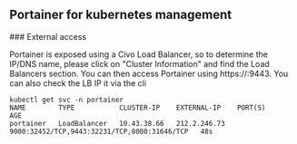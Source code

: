 ## Portainer for kubernetes management

### External access

Portainer is exposed using a Civo Load Balancer, so to determine the IP/DNS name, please click on "Cluster Information" and find the Load Balancers section. You can then access Portainer using https://<IP or FQDN>:9443.
You can also check the LB IP it via the cli 
  
```
kubectl get svc -n portainer
NAME        TYPE           CLUSTER-IP    EXTERNAL-IP    PORT(S)                                        AGE
portainer   LoadBalancer   10.43.38.66   212.2.246.73   9000:32452/TCP,9443:32231/TCP,8000:31646/TCP   48s

```

